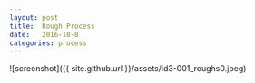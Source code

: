 ```yaml
---
layout: post
title:  Rough Process
date:   2016-10-8
categories: process
---
```


![screenshot]({{ site.github.url }}/assets/id3-001_roughs0.jpeg)